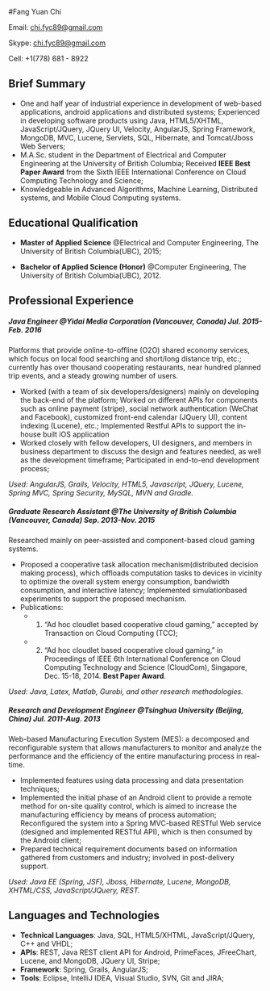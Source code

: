 #Fang Yuan Chi

Email: chi.fyc89@gmail.com   

Skype: chi.fyc89@gmail.com 

Cell: +1(778) 681 - 8922


## Brief Summary

* One and half year of industrial experience in development of web-based applications, android applications and distributed systems; Experienced in developing software products using Java, HTML5/XHTML, JavaScript/JQuery, JQuery UI, Velocity, AngularJS, Spring Framework, MongoDB, MVC, Lucene, Servlets, SQL, Hibernate, and Tomcat/Jboss Web Servers;
* M.A.Sc. student in the Department of Electrical and Computer Engineering at the University of British Columbia; Received **IEEE Best Paper Award** from the Sixth IEEE International Conference on Cloud Computing Technology and Science;
* Knowledgeable in Advanced Algorithms, Machine Learning, Distributed systems, and Mobile Cloud Computing systems.


## Educational Qualification

* **Master of Applied Science** @Electrical and Computer Engineering, The University of British Columbia(UBC), 2015;

* **Bachelor of Applied Science (Honor)** @Computer Engineering, The University of British Columbia(UBC), 2012.


## Professional Experience

##### **Java Engineer @Yidai Media Corporation (Vancouver, Canada)  Jul. 2015-Feb. 2016**
Platforms that provide online-to-offline (O2O) shared economy services, which focus on local food searching and short/long distance trip, etc.; currently has over thousand cooperating restaurants, near hundred planned trip events, and a steady growing number of users.
    
* Worked (with a team of six developers/designers) mainly on developing the back-end of the platform; Worked on different APIs for components such as online payment (stripe), social network authentication (WeChat and Facebook), customized front-end calendar (JQuery UI), content indexing (Lucene), etc.; Implemented Restful APIs to support the in-house built iOS application 
* Worked closely with fellow developers, UI designers, and members in business department to discuss the design and features needed, as well as the development timeframe; Participated in end-to-end development process; 
                
*Used: AngularJS, Grails, Velocity, HTML5, Javascript, JQuery, Lucene, Spring MVC, Spring Security, MySQL, MVN and Gradle.* 


##### **Graduate Research Assistant @The University of British Columbia (Vancouver, Canada)   Sep. 2013-Nov. 2015**
Researched mainly on peer-assisted and component-based cloud gaming systems.
    
* Proposed a cooperative task allocation mechanism(distributed decision making process), which offloads computation tasks to devices in vicinity to optimize the overall system energy consumption, bandwidth consumption, and interactive latency; Implemented simulationbased experiments to support the proposed mechanism.
* Publications: 
    * 1) “Ad hoc cloudlet based cooperative cloud gaming,” accepted by Transaction on Cloud Computing (TCC); 
    * 2) “Ad hoc cloudlet based cooperative cloud gaming,” in Proceedings of IEEE 6th International Conference on Cloud Computing Technology and Science (CloudCom), Singapore, Dec. 15-18, 2014. **Best Paper Award**.
    
*Used: Java, Latex, Matlab, Gurobi, and other research methodologies.*  


##### **Research and Development Engineer @Tsinghua University (Beijing, China)    Jul. 2011-Aug. 2013**
Web-based Manufacturing Execution System (MES): a decomposed and reconfigurable system that allows manufacturers to monitor and analyze the performance and the efficiency of the entire manufacturing process in real-time.

* Implemented features using data processing and data presentation techniques;
* Implemented the initial phase of an Android client to provide a remote method for on-site quality control, which is aimed to increase the manufacturing efficiency by means of process automation; Reconfigured the system into a Spring MVC-based RESTful Web service (designed and implemented RESTful API), which is then consumed by the Android client;
* Prepared technical requirement documents based on information gathered from customers and industry; involved in post-delivery support.

*Used: Java EE (Spring, JSF), Jboss, Hibernate, Lucene, MongoDB, XHTML/CSS, JavaScript/JQuery, REST.*  

## Languages and Technologies

* **Technical Languages**: Java, SQL, HTML5/XHTML, JavaScript/JQuery, C++ and VHDL;
* **APIs**: REST, Java REST client API for Android, PrimeFaces, JFreeChart, Lucene, and MongoDB, JQuery UI, Stripe;
* **Framework**: Spring, Grails, AngularJS;
* **Tools**: Eclipse, IntelliJ IDEA, Visual Studio, SVN, Git and JIRA;
